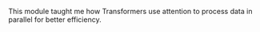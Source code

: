 This module taught me how Transformers use attention to process data in parallel for better efficiency.

